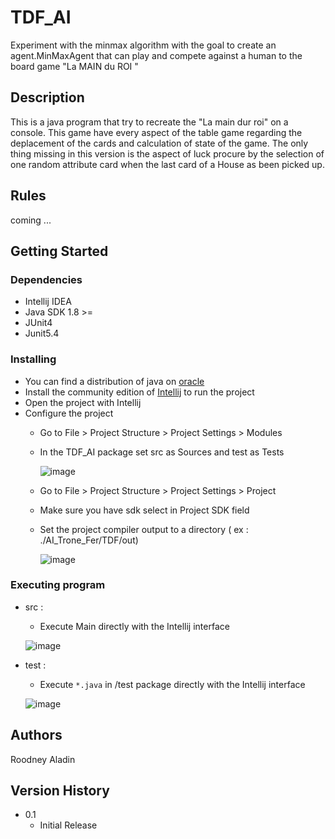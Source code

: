 
# TDF_AI

Experiment with the minmax algorithm with the goal to create an agent.MinMaxAgent that can play and compete against a human to the board game "La MAIN du ROI "

## Description

This is a java program that try to recreate the "La main dur roi" on a console. This game have every aspect of the table game regarding the deplacement of the cards and  calculation of state of the game. The only thing  missing in this version is the aspect of luck procure by the selection of one random attribute card when the last card of a House  as been picked up.

## Rules
coming ...

## Getting Started

### Dependencies
* Intellij IDEA 
* Java SDK 1.8 >=
* JUnit4
* Junit5.4

### Installing
* You can find a distribution of java  on [oracle](https://www.oracle.com/java/technologies/downloads/ "Java Downloads")
* Install the community edition of [Intellij](https://www.jetbrains.com/fr-fr/idea/download/#section=windows) to run the project
* Open the project with Intellij 
* Configure the project 
  - Go to File > Project Structure > Project Settings > Modules 
  - In the TDF_AI package set src as Sources and  test as Tests 
    
    ![image](https://user-images.githubusercontent.com/65687404/158407046-25796aa6-1d6b-49c3-9e03-c209fdbf556d.png)
  - Go to File > Project Structure > Project Settings > Project
  - Make sure you have sdk select in Project SDK field
  - Set the project compiler output to a directory ( ex : ./AI_Trone_Fer/TDF/out)
  
    ![image](https://user-images.githubusercontent.com/65687404/158408690-3195699f-387e-47d5-9e72-6b2512020ce1.png)

### Executing program
 * src :
    - Execute Main directly with the Intellij interface
  
    ![image](https://user-images.githubusercontent.com/65687404/158415407-854d32fb-60f1-4792-9d62-813df7abf220.png)

 * test :
    - Execute ```*.java``` in /test package directly with the Intellij interface
  
    ![image](https://user-images.githubusercontent.com/65687404/158414009-7f50382e-940f-481b-861e-b77cd2c2c15e.png)



## Authors

Roodney Aladin  

## Version History

* 0.1
    * Initial Release


